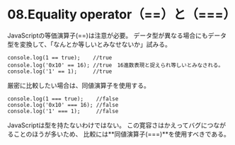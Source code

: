 # 08.Equality operator（==）と（===）

JavaScriptの等価演算子(==)は注意が必要。
データ型が異なる場合にもデータ型を変換して、「なんとか等しいとみなせないか」試みる。

    console.log(1 == true);    //true
    console.log('0x10' == 16); //true　16進数表現と捉えられ等しいとみなされる。
    console.log('1' == 1);     //true

厳密に比較したい場合は、同値演算子を使用する。

    console.log(1 === true);    //false
    console.log('0x10' === 16); //false
    console.log('1' === 1);     //false

JavaScriptは型を持たないわけではない。
この寛容さはかえってバグにつながることのほうが多いため、
比較には**同値演算子(===)**を使用すべきである。